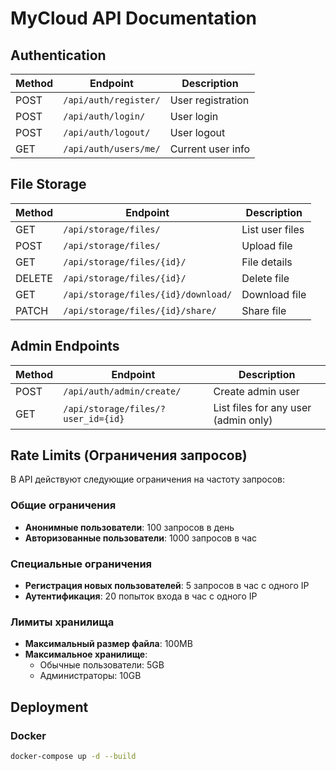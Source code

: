 # MyCloud API Documentation

## Authentication

| Method | Endpoint | Description |
|--------|----------|-------------|
| POST | `/api/auth/register/` | User registration |
| POST | `/api/auth/login/` | User login |
| POST | `/api/auth/logout/` | User logout |
| GET | `/api/auth/users/me/` | Current user info |

## File Storage

| Method | Endpoint | Description |
|--------|----------|-------------|
| GET | `/api/storage/files/` | List user files |
| POST | `/api/storage/files/` | Upload file |
| GET | `/api/storage/files/{id}/` | File details |
| DELETE | `/api/storage/files/{id}/` | Delete file |
| GET | `/api/storage/files/{id}/download/` | Download file |
| PATCH | `/api/storage/files/{id}/share/` | Share file |

## Admin Endpoints

| Method | Endpoint | Description |
|--------|----------|-------------|
| POST | `/api/auth/admin/create/` | Create admin user |
| GET | `/api/storage/files/?user_id={id}` | List files for any user (admin only) |


## Rate Limits (Ограничения запросов)

В API действуют следующие ограничения на частоту запросов:

### Общие ограничения
- **Анонимные пользователи**: 100 запросов в день
- **Авторизованные пользователи**: 1000 запросов в час

### Специальные ограничения
- **Регистрация новых пользователей**: 5 запросов в час с одного IP
- **Аутентификация**: 20 попыток входа в час с одного IP

### Лимиты хранилища
- **Максимальный размер файла**: 100MB
- **Максимальное хранилище**:
  - Обычные пользователи: 5GB
  - Администраторы: 10GB


## Deployment

### Docker
```bash
docker-compose up -d --build

